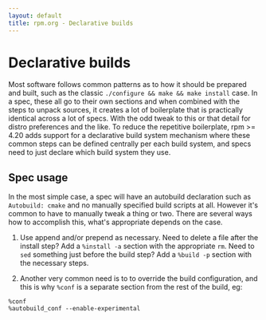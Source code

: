 ```yaml
---
layout: default
title: rpm.org - Declarative builds
---
```


# Declarative builds

Most software follows common patterns as to how it should be prepared and
built, such as the classic `./configure && make && make install` case.
In a spec, these all go to their own sections and when combined with
the steps to unpack sources, it creates a lot of boilerplate that is
practically identical across a lot of specs. With the odd tweak to
this or that detail for distro preferences and the like. To reduce
the repetitive boilerplate, rpm >= 4.20 adds support for a declarative
build system mechanism where these common steps can be defined centrally
per each build system, and specs need to just declare which build system
they use.

## Spec usage

In the most simple case, a spec will have an autobuild declaration such
as `Autobuild: cmake` and no manually specified build scripts at all.
However it's common to have to manually tweak a thing or two. There are
several ways how to accomplish this, what's appropriate depends on the
case.

1) Use append and/or prepend as necessary. Need to delete a file after
the install step? Add a `%install -a` section with the appropriate `rm`.
Need to `sed` something just before the build step? Add a `%build -p`
section with the necessary steps.

2) Another very common need is to to override the build configuration, and
this is why `%conf` is a separate section from the rest of the build, eg:

```
%conf
%autobuild_conf --enable-experimental
```

